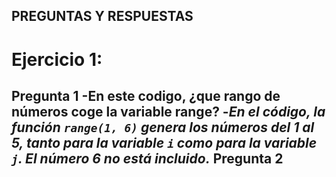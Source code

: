## PREGUNTAS Y RESPUESTAS

# Ejercicio 1:

**Pregunta 1**
  -En este codigo, ¿que rango de números coge la variable range?
    -*En el código, la función `range(1, 6)` genera los números del 1 al 5,         tanto para la variable `i` como para la variable `j`. El número 6 no está      incluido.*
  **Pregunta 2**
  -

